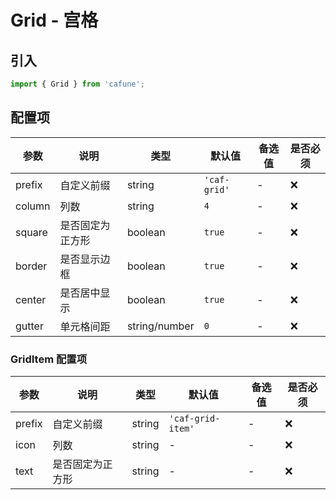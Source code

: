 # Grid - 宫格

## 引入
```jsx
import { Grid } from 'cafune';
```

## 配置项
| 参数 | 说明 | 类型 | 默认值 |备选值 | 是否必须 |
| --- | --- | --- | --- | --- | --- |
| prefix | 自定义前缀 | string | `'caf-grid'` | - | ❌ |
| column | 列数 | string | `4` | - | ❌ |
| square | 是否固定为正方形 | boolean | `true` | - | ❌ |
| border | 是否显示边框 | boolean | `true` | - | ❌ |
| center | 是否居中显示 | boolean | `true` | - | ❌ |
| gutter | 单元格间距 | string/number | `0` | - | ❌ |

### GridItem 配置项
| 参数 | 说明 | 类型 | 默认值 |备选值 | 是否必须 |
| --- | --- | --- | --- | --- | --- |
| prefix | 自定义前缀 | string | `'caf-grid-item'` | - | ❌ |
| icon | 列数 | string | - | - | ❌ |
| text | 是否固定为正方形 | string | - | - | ❌ |
